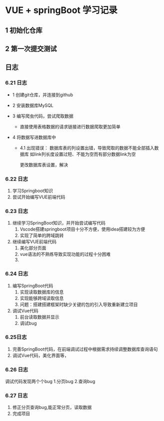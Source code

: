 # VUE + springBoot 学习记录

## 1 初始化仓库

## 2 第一次提交测试

## 日志

### 6.21 日志

- 1 创建git仓库，并连接到github
- 2 安装数据库MySQL
- 3 编写爬虫代码，尝试爬取数据

    - 直接使用表格数据的请求链接进行数据爬取更加简单
- 4 将数据写进数据库中
    - 4.1 出现错误： 数据库表的列设置出错，导致爬取的数据不能全部插入数据库 如link列长度设置过短、不能为空而有部分数据link为空

       更改数据库表设置，解决

### 6.22 日志

1. 学习Springboot知识
2. 尝试开始编写VUE前端代码

### 6.23 日志

1. 继续学习SpringBoot知识，并开始尝试编写代码
   1. Vscode搭建springboot项目十分不方便，使用idea搭建较为方便
   2. 实现了简单的跨域跳转
2. 继续编写VUE前端代码
   1. 美化部分页面
   2. vue语法的不熟练导致实现功能的过程十分困难
   3. 
### 6.24 日志

1. 编写SpringBoot代码
   1. 实现读取数据库的信息
   2. 实现能够跨域读取信息
   3. 问题：搭建搭建框架时缺少关键的包的引入导致重新建立项目
2. 调试Vue代码
   1. 前台读取数据并显示
   2. 调试bug

### 6.25日志
1. 完善SpringBoot代码，在前端调试过程中根据需求持续调整数据库查询语句
2. 调试Vue代码，美化界面等，

### 6.26 日志
   调试代码发现两个个bug
   1.分页bug
   2.查询bug

### 6.27 日志

1. 修正分页查询bug,能正常分页，读取数据
2. 完成项目

